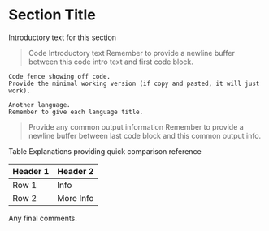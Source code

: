 # Section Title 
<!-- Add more `#` to control subheadings -->
Introductory text for this section

> Code Introductory text
> Remember to provide a newline buffer between
> this code intro text and first code block.

```
Code fence showing off code.
Provide the minimal working version (if copy and pasted, it will just work).
```

```
Another language.
Remember to give each language title.
```

> Provide any common output information
> Remember to provide a newline buffer between
> last code block and this common output info.

Table Explanations providing quick comparison reference 

| Header 1 | Header 2 |
| -------------- | ----------- |
| Row 1           | Info  |
| Row 2            | More Info    |

Any final comments.